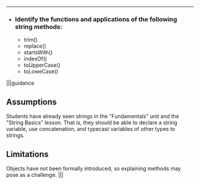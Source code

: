 ----------

* ### Identify the functions and applications of the following string methods:
  * trim()
  * replace()
  * startsWith()
  * indexOf()
  * toUpperCase()
  * toLoweCase()

|||guidance
## Assumptions
Students have already seen strings in the "Fundamentals" unit and the "String Basics" lesson. That is, they should be able to declare a string variable, use concatenation, and typecast variables of other types to strings.

## Limitations
Objects have not been formally introduced, so explaining methods may pose as a challenge.
|||